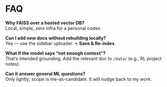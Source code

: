 # FAQ

**Why FAISS over a hosted vector DB?**  
Local, simple, zero infra for a personal codex.

**Can I add new docs without rebuilding locally?**  
Yes — use the sidebar uploader → **Save & Re-index**.

**What if the model says “not enough context”?**  
That’s intended grounding. Add the relevant doc to `/data/` (e.g., RL project notes).

**Can it answer general ML questions?**  
Only lightly; scope is me-as-candidate. It will nudge back to my work.
